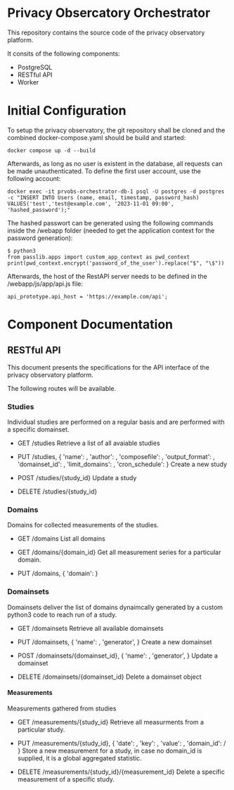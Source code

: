 # Privacy Obsercatory Orchestrator
This repository contains the source code of the privacy observatory platform.

It consits of the following components:
- PostgreSQL
- RESTful API
- Worker

# Initial Configuration
To setup the privacy observatory, the git repository shall be cloned and the combined docker-compose.yaml should be build and started:
```
docker compose up -d --build
```

Afterwards, as long as no user is existent in the database, all requests can be made unauthenticated. To define the first user account, use the following account:
```
docker exec -it prvobs-orchestrator-db-1 psql -U postgres -d postgres -c "INSERT INTO Users (name, email, timestamp, password_hash) VALUES('test','test@example.com', '2023-11-01 09:00', 'hashed_password');"
```

The hashed passwort can be generated using the following commands inside the /webapp folder (needed to get the application context for the password generation):
```
$ python3
from passlib.apps import custom_app_context as pwd_context
print(pwd_context.encrypt('password_of_the_user').replace("$", "\$"))
```

Afterwards, the host of the RestAPI server needs to be defined in the /webapp/js/app/api.js file:
```
api_prototype.api_host = 'https://example.com/api';
```

# Component Documentation

## RESTful API
This document presents the specifications for the API interface of the privacy observatory platform.

The following routes will be available.

### Studies
Individual studies are performed on a regular basis and are performed with a specific domainset.

- GET /studies
Retrieve a list of all avaiable studies

- PUT /studies, { 'name': <string>, 'author': <string>, 'composefile': <yaml-string>, 'output_format': <yaml-string>, 'domainset_id': <int>, 'limit_domains': <int>, 'cron_schedule': <string> }
Create a new study

- POST /studies/{study_id}
Update a study

- DELETE /studies/{study_id}

### Domains
Domains for collected measurements of the studies.

- GET /domains
List all domains

- GET /domains/{domain_id}
Get all measurement series for a particular domain.

- PUT /domains, { 'domain': <string> }

### Domainsets
Domainsets deliver the list of domains dynaimcally generated by a custom python3 code to reach run of a study.

- GET /domainsets
Retrieve all available domainsets

- PUT /domainsets, { 'name': <string>, 'generator', <python3-code> }
Create a new domainset

- POST /domainsets/{domainset_id}, { 'name': <string>, 'generator', <python3-code> }
Update a domainset

- DELETE /domainsets/{domainset_id}
Delete a domainset object

#### Measurements
Measurements gathered from studies

- GET /measurements/{study_id}
Retrieve all measurments from a particular study.

- PUT /measurements/{study_id}, { 'date': <timestamp>, 'key': <string>, 'value': <any>, 'domain_id': <int> / <NULL> }
Store a new measurement for a study, in case no domain_id is supplied, it is a global aggregated statistic.

- DELETE /measurements/{study_id}/{measurement_id}
Delete a specific measurement of a specific study.
